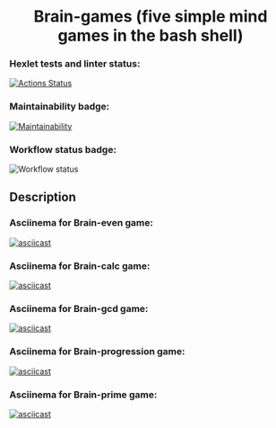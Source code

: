 <h1 align="center">Brain-games (five simple mind games in the bash shell)</h1>

### Hexlet tests and linter status:
[![Actions Status](https://github.com/Dmitriy-Parfimovich/python-project-lvl1/workflows/hexlet-check/badge.svg)](https://github.com/Dmitriy-Parfimovich/python-project-lvl1/actions)

### Maintainability badge:
[![Maintainability](https://api.codeclimate.com/v1/badges/2f68365d2b7bbdc31397/maintainability)](https://codeclimate.com/github/Dmitriy-Parfimovich/python-project-lvl1/maintainability)

### Workflow status badge:
![Workflow status](https://github.com/Dmitriy-Parfimovich/python-project-lvl1/actions/workflows/brain_games_check.yml/badge.svg)

## Description




### Asciinema for Brain-even game:
[![asciicast](https://asciinema.org/a/gNunRtsRcvLUfpVBDnWfc07C3.svg)](https://asciinema.org/a/gNunRtsRcvLUfpVBDnWfc07C3)


### Asciinema for Brain-calc game:
[![asciicast](https://asciinema.org/a/6bHRXa4ZJRFMdfsDLF3OA8rNz.svg)](https://asciinema.org/a/6bHRXa4ZJRFMdfsDLF3OA8rNz)


### Asciinema for Brain-gcd game:
[![asciicast](https://asciinema.org/a/qFgjdGTJzHyscJR4SnoeQLRod.svg)](https://asciinema.org/a/qFgjdGTJzHyscJR4SnoeQLRod)


### Asciinema for Brain-progression game:
[![asciicast](https://asciinema.org/a/b8JNPxu8PfFd62HUwk7w14unF.svg)](https://asciinema.org/a/b8JNPxu8PfFd62HUwk7w14unF)

### Asciinema for Brain-prime game:
[![asciicast](https://asciinema.org/a/3XToKTnFWveV0aF7qOb41vykc.svg)](https://asciinema.org/a/3XToKTnFWveV0aF7qOb41vykc)
